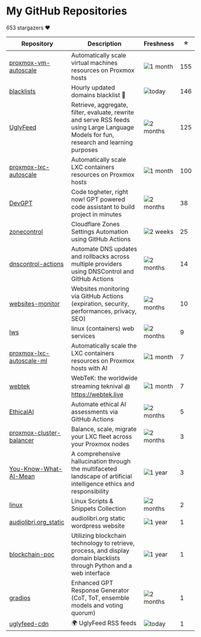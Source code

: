 
# My GitHub Repositories

653 stargazers ❤️

| Repository | Description | Freshness | ⭐️ |
|------------|-------------|-----------|----|
| [proxmox-vm-autoscale](https://github.com/fabriziosalmi/proxmox-vm-autoscale) | Automatically scale virtual machines resources on Proxmox hosts | ![1 month](https://img.shields.io/badge/1%20month-yellow?style=flat-square) | 155 |
| [blacklists](https://github.com/fabriziosalmi/blacklists) | Hourly updated domains blacklist 🚫  | ![today](https://img.shields.io/badge/today-brightgreen?style=flat-square) | 146 |
| [UglyFeed](https://github.com/fabriziosalmi/UglyFeed) | Retrieve, aggregate, filter, evaluate, rewrite and serve RSS feeds using Large Language Models for fun, research and learning purposes | ![2 months](https://img.shields.io/badge/2%20months-orange?style=flat-square) | 125 |
| [proxmox-lxc-autoscale](https://github.com/fabriziosalmi/proxmox-lxc-autoscale) | Automatically scale LXC containers resources on Proxmox hosts | ![1 month](https://img.shields.io/badge/1%20month-yellow?style=flat-square) | 100 |
| [DevGPT](https://github.com/fabriziosalmi/DevGPT) | Code togheter, right now! GPT powered code assistant to build project in minutes | ![2 months](https://img.shields.io/badge/2%20months-orange?style=flat-square) | 38 |
| [zonecontrol](https://github.com/fabriziosalmi/zonecontrol) | Cloudflare Zones Settings Automation using GitHub Actions | ![2 weeks](https://img.shields.io/badge/2%20weeks-yellow?style=flat-square) | 25 |
| [dnscontrol-actions](https://github.com/fabriziosalmi/dnscontrol-actions) | Automate DNS updates and rollbacks across multiple providers using DNSControl and GitHub Actions | ![2 months](https://img.shields.io/badge/2%20months-orange?style=flat-square) | 14 |
| [websites-monitor](https://github.com/fabriziosalmi/websites-monitor) | Websites monitoring via GitHub Actions (expiration, security, performances, privacy, SEO) | ![2 months](https://img.shields.io/badge/2%20months-orange?style=flat-square) | 10 |
| [lws](https://github.com/fabriziosalmi/lws) | linux (containers) web services | ![2 months](https://img.shields.io/badge/2%20months-orange?style=flat-square) | 9 |
| [proxmox-lxc-autoscale-ml](https://github.com/fabriziosalmi/proxmox-lxc-autoscale-ml) | Automatically scale the LXC containers resources on Proxmox hosts with AI | ![1 month](https://img.shields.io/badge/1%20month-yellow?style=flat-square) | 7 |
| [webtek](https://github.com/fabriziosalmi/webtek) | WebTeK: the worldwide streaming teknival ꩜ https://webtek.live | ![1 month](https://img.shields.io/badge/1%20month-yellow?style=flat-square) | 7 |
| [EthicalAI](https://github.com/fabriziosalmi/EthicalAI) | Automate ethical AI assessments via GitHub Actions | ![2 months](https://img.shields.io/badge/2%20months-orange?style=flat-square) | 5 |
| [proxmox-cluster-balancer](https://github.com/fabriziosalmi/proxmox-cluster-balancer) | Balance, scale, migrate your LXC fleet across your Proxmox nodes | ![2 months](https://img.shields.io/badge/2%20months-orange?style=flat-square) | 3 |
| [You-Know-What-AI-Mean](https://github.com/fabriziosalmi/You-Know-What-AI-Mean) | A comprehensive hallucination through the multifaceted landscape of artificial intelligence ethics and responsibility | ![1 year](https://img.shields.io/badge/1%20year-orange?style=flat-square) | 3 |
| [linux](https://github.com/fabriziosalmi/linux) | Linux Scripts & Snippets Collection | ![2 months](https://img.shields.io/badge/2%20months-orange?style=flat-square) | 2 |
| [audiolibri.org_static](https://github.com/fabriziosalmi/audiolibri.org_static) | audiolibri.org static wordpress website | ![1 year](https://img.shields.io/badge/1%20year-orange?style=flat-square) | 1 |
| [blockchain-poc](https://github.com/fabriziosalmi/blockchain-poc) | Utilizing blockchain technology to retrieve, process, and display domain blacklists through Python and a web interface | ![1 year](https://img.shields.io/badge/1%20year-orange?style=flat-square) | 1 |
| [gradios](https://github.com/fabriziosalmi/gradios) | Enhanced GPT Response Generator (CoT, ToT, ensemble models and voting quorum) | ![2 months](https://img.shields.io/badge/2%20months-orange?style=flat-square) | 1 |
| [uglyfeed-cdn](https://github.com/fabriziosalmi/uglyfeed-cdn) | 🌍 UglyFeed RSS feeds | ![today](https://img.shields.io/badge/today-brightgreen?style=flat-square) | 1 |

